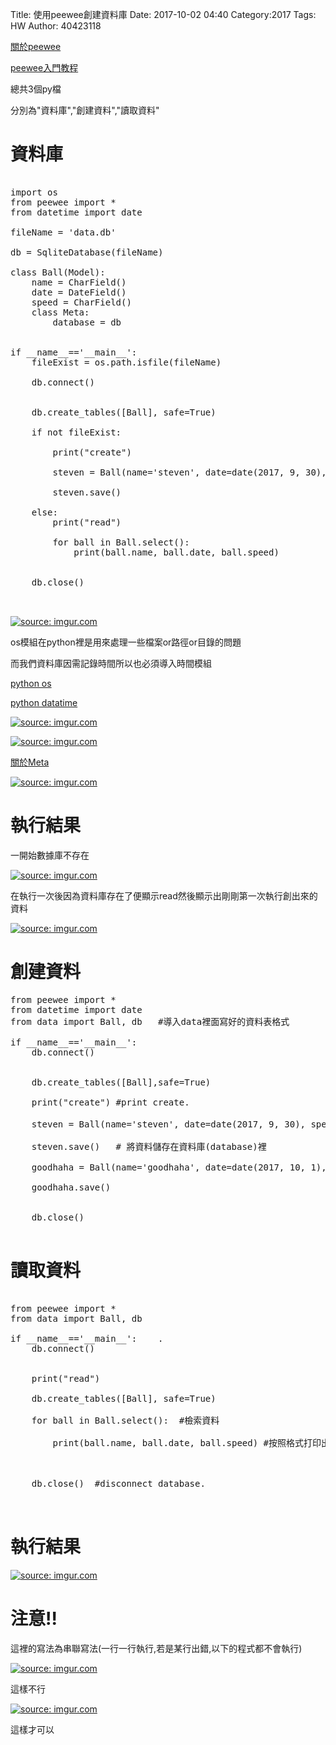 Title: 使用peewee創建資料庫
Date: 2017-10-02 04:40
Category:2017
Tags: HW
Author: 40423118


<!-- PELICAN_END_SUMMARY -->


<a href="http://docs.peewee-orm.com/en/latest/peewee/database.html">關於peewee</a>


<a href="http://www.shushilvshe.com/python/peewee.html">peewee入門教程</a>




總共3個py檔

分別為"資料庫","創建資料","讀取資料"



資料庫
===

<pre class="brush: python">

import os      
from peewee import *    
from datetime import date   

fileName = 'data.db'    

db = SqliteDatabase(fileName)   

class Ball(Model):  
    name = CharField() 
    date = DateField()  
    speed = CharField() 
    class Meta:
        database = db   
        

if __name__=='__main__':    
    fileExist = os.path.isfile(fileName)    

    db.connect()        
    
    
    db.create_tables([Ball], safe=True) 
    
    if not fileExist:   
        
        print("create") 
        
        steven = Ball(name='steven', date=date(2017, 9, 30), speed='3m/s')   
        
        steven.save()   
    
    else:   
        print("read")   
       
        for ball in Ball.select():  
            print(ball.name, ball.date, ball.speed)
    
    
    db.close()  


</pre>

<a href="https://imgur.com/EgtHJ6u"><img src="https://i.imgur.com/EgtHJ6u.png" title="source: imgur.com" /></a>



os模組在python裡是用來處理一些檔案or路徑or目錄的問題

而我們資料庫因需記錄時間所以也必須導入時間模組

<a href="https://ephrain.net/python-%E4%BD%BF%E7%94%A8-os.path-%E8%99%95%E7%90%86%E8%B7%AF%E5%BE%91%E5%95%8F%E9%A1%8C/">python os</a>

<a href="http://tw.gitbook.net/python/python_date_time.html">python datatime</a>





<a href="https://imgur.com/JqtXU4I"><img src="https://i.imgur.com/JqtXU4I.png" title="source: imgur.com" /></a>


<a href="https://imgur.com/tSoCvYD"><img src="https://i.imgur.com/tSoCvYD.png" title="source: imgur.com" /></a>


<a href="http://docs.peewee-orm.com/en/latest/peewee/models.html#model-options-and-table-metadata">關於Meta</a>

<a href="https://imgur.com/5AhGGpJ"><img src="https://i.imgur.com/5AhGGpJ.png" title="source: imgur.com" /></a>




執行結果
===


一開始數據庫不存在





<a href="https://imgur.com/bd94ACZ"><img src="https://i.imgur.com/bd94ACZ.png" title="source: imgur.com" /></a>

在執行一次後因為資料庫存在了便顯示read然後顯示出剛剛第一次執行創出來的資料





<a href="https://imgur.com/PDpOgKB"><img src="https://i.imgur.com/PDpOgKB.png" title="source: imgur.com" /></a>







創建資料
===
<pre class="brush: python">
from peewee import *    
from datetime import date  
from data import Ball, db   #導入data裡面寫好的資料表格式

if __name__=='__main__':    
    db.connect()   
    
    
    db.create_tables([Ball],safe=True) 
    
    print("create") #print create.
    
    steven = Ball(name='steven', date=date(2017, 9, 30), speed='3m/s')  #創建一筆叫做steven的資料,沿用在data.py裡寫好的格式
    
    steven.save()   # 將資料儲存在資料庫(database)裡
    
    goodhaha = Ball(name='goodhaha', date=date(2017, 10, 1), speed='2m/s')
    
    goodhaha.save()
   
    
    db.close() 

</pre>







讀取資料
===

<pre class="brush: python">

from peewee import *    
from data import Ball, db   

if __name__=='__main__':    .
    db.connect()    
   
   
    print("read")  
   
    db.create_tables([Ball], safe=True) 
    
    for ball in Ball.select():  #檢索資料
       
        print(ball.name, ball.date, ball.speed) #按照格式打印出資料
    
   
   
    db.close()  #disconnect database.


</pre>


執行結果
===



<a href="https://imgur.com/1Yxe5O3"><img src="https://i.imgur.com/1Yxe5O3.png" title="source: imgur.com" /></a>


注意!!
===
這裡的寫法為串聯寫法(一行一行執行,若是某行出錯,以下的程式都不會執行)

<a href="https://imgur.com/GA7Twvv"><img src="https://i.imgur.com/GA7Twvv.png" title="source: imgur.com" /></a>


這樣不行

<a href="https://imgur.com/1teVbOu"><img src="https://i.imgur.com/1teVbOu.png" title="source: imgur.com" /></a>


這樣才可以








